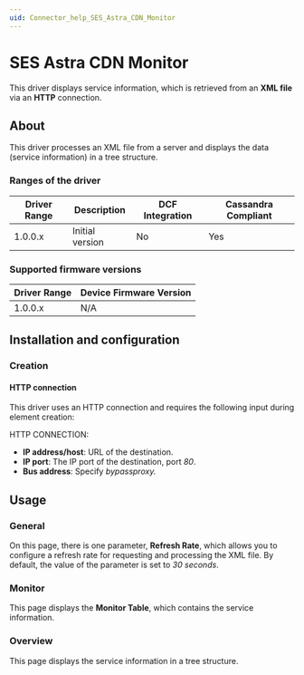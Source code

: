 ```yaml
---
uid: Connector_help_SES_Astra_CDN_Monitor
---
```


# SES Astra CDN Monitor

This driver displays service information, which is retrieved from an **XML file** via an **HTTP** connection.

## About

This driver processes an XML file from a server and displays the data (service information) in a tree structure.

### Ranges of the driver

| **Driver Range** | **Description** | **DCF Integration** | **Cassandra Compliant** |
|------------------|-----------------|---------------------|-------------------------|
| 1.0.0.x          | Initial version | No                  | Yes                     |

### Supported firmware versions

| **Driver Range** | **Device Firmware Version** |
|------------------|-----------------------------|
| 1.0.0.x          | N/A                         |

## Installation and configuration

### Creation

#### HTTP connection

This driver uses an HTTP connection and requires the following input during element creation:

HTTP CONNECTION:

- **IP address/host**: URL of the destination.
- **IP port**: The IP port of the destination, port *80*.
- **Bus address**: Specify *bypassproxy.*

## Usage

### General

On this page, there is one parameter, **Refresh Rate**, which allows you to configure a refresh rate for requesting and processing the XML file. By default, the value of the parameter is set to *30 seconds*.

### Monitor

This page displays the **Monitor Table**, which contains the service information.

### Overview

This page displays the service information in a tree structure.
